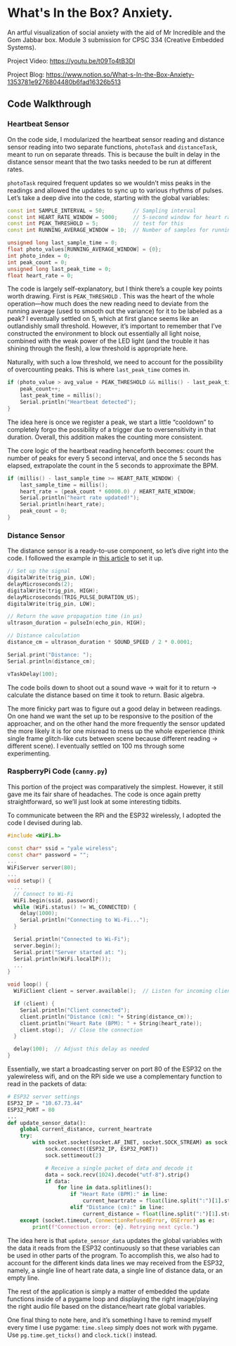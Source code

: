 # What's In the Box? Anxiety.

An artful visualization of social anxiety with the aid of Mr Incredible and the Gom Jabbar box. Module 3 submission for CPSC 334 (Creative Embedded Systems).

Project Video: https://youtu.be/t09To4tB3DI

Project Blog: https://www.notion.so/What-s-In-the-Box-Anxiety-1353781e9276804480b6fad16326b513 

## Code Walkthrough

### Heartbeat Sensor

On the code side, I modularized the heartbeat sensor reading and distance sensor reading into two separate functions, `photoTask` and `distanceTask`, meant to run on separate threads. This is because the built in delay in the distance sensor meant that the two tasks needed to be run at different rates.

`photoTask` required frequent updates so we wouldn’t miss peaks in the readings and allowed the updates to sync up to various rhythms of pulses. Let’s take a deep dive into the code, starting with the global variables:

```cpp
const int SAMPLE_INTERVAL = 50;         // Sampling interval
const int HEART_RATE_WINDOW = 5000;     // 5-second window for heart rate
const int PEAK_THRESHOLD = 5;           // test for this
const int RUNNING_AVERAGE_WINDOW = 10;  // Number of samples for running average

unsigned long last_sample_time = 0;
float photo_values[RUNNING_AVERAGE_WINDOW] = {0};
int photo_index = 0;
int peak_count = 0;
unsigned long last_peak_time = 0;
float heart_rate = 0;
```

The code is largely self-explanatory, but I think there’s a couple key points worth drawing. First is `PEAK_THRESHOLD` . This was the heart of the whole operation—how much does the new reading need to deviate from the running average (used to smooth out the variance) for it to be labeled as a peak? I eventually settled on 5, which at first glance seems like an outlandishly small threshold. However, it’s important to remember that I’ve constructed the environment to block out essentially all light noise, combined with the weak power of the LED light (and the trouble it has shining through the flesh), a low threshold is appropriate here.

Naturally, with such a low threshold, we need to account for the possibility of overcounting peaks. This is where `last_peak_time` comes in.

```cpp
if (photo_value > avg_value + PEAK_THRESHOLD && millis() - last_peak_time > 100) {
    peak_count++;
    last_peak_time = millis();
    Serial.println("Heartbeat detected");
}
```

The idea here is once we register a peak, we start a little “cooldown” to completely forgo the possibility of a trigger due to oversensitivity in that duration. Overall, this addition makes the counting more consistent.

The core logic of the heartbeat reading henceforth becomes: count the number of peaks for every 5 second interval, and once the 5 seconds has elapsed, extrapolate the count in the 5 seconds to approximate the BPM.

```cpp
if (millis() - last_sample_time >= HEART_RATE_WINDOW) {
    last_sample_time = millis();
    heart_rate = (peak_count * 60000.0) / HEART_RATE_WINDOW;
    Serial.println("heart rate updated!");
    Serial.println(heart_rate);
    peak_count = 0;
}
```

### Distance Sensor

The distance sensor is a ready-to-use component, so let’s dive right into the code. I followed the example in [this article](https://www.upesy.com/blogs/tutorials/hc-sr04-ultrasonic-sensor-on-esp32-with-arduino-code-tutorial?srsltid=AfmBOoq8IFD15nkOi2oqhg6wCD1X64Av7sW_8DK79ZPIsOHjssBS_XuR#google_vignette) to set it up.

```cpp
// Set up the signal
digitalWrite(trig_pin, LOW);
delayMicroseconds(2);
digitalWrite(trig_pin, HIGH);
delayMicroseconds(TRIG_PULSE_DURATION_US);
digitalWrite(trig_pin, LOW);

// Return the wave propagation time (in µs)
ultrason_duration = pulseIn(echo_pin, HIGH);

// Distance calculation
distance_cm = ultrason_duration * SOUND_SPEED / 2 * 0.0001;

Serial.print("Distance: ");
Serial.println(distance_cm);

vTaskDelay(100);
```

The code boils down to shoot out a sound wave → wait for it to return → calculate the distance based on time it took to return. Basic algebra.

The more finicky part was to figure out a good delay in between readings. On one hand we want the set up to be responsive to the position of the approacher, and on the other hand the more frequently the sensor updated the more likely it is for one misread to mess up the whole experience (think single frame glitch-like cuts between scene because different reading → different scene). I eventually settled on 100 ms through some experimenting.

### RaspberryPi Code (`canny.py`)

This portion of the project was comparatively the simplest. However, it still gave me its fair share of headaches. The code is once again pretty straightforward, so we’ll just look at some interesting tidbits.

To communicate between the RPi and the ESP32 wirelessly, I adopted the code I devised during lab.

```cpp
#include <WiFi.h>

const char* ssid = "yale wireless";
const char* password = "";
...
WiFiServer server(80);
...
void setup() {
  ...
  // Connect to Wi-Fi
  WiFi.begin(ssid, password);
  while (WiFi.status() != WL_CONNECTED) {
    delay(1000);
    Serial.println("Connecting to Wi-Fi...");
  }

  Serial.println("Connected to Wi-Fi");
  server.begin();
  Serial.print("Server started at: ");
  Serial.println(WiFi.localIP());
  ...
}

void loop() {
  WiFiClient client = server.available();  // Listen for incoming clients

  if (client) {
    Serial.println("Client connected");
    client.println("Distance (cm): "+ String(distance_cm));
    client.println("Heart Rate (BPM): " + String(heart_rate));
    client.stop();  // Close the connection
  }

  delay(100);  // Adjust this delay as needed
}
```

Essentially, we start a broadcasting server on port 80 of the ESP32 on the yalewireless wifi, and on the RPi side we use a complementary function to read in the packets of data:

```python
# ESP32 server settings
ESP32_IP = "10.67.73.44"
ESP32_PORT = 80
...
def update_sensor_data():
    global current_distance, current_heartrate
    try:
        with socket.socket(socket.AF_INET, socket.SOCK_STREAM) as sock:
            sock.connect((ESP32_IP, ESP32_PORT))
            sock.settimeout(2)

            # Receive a single packet of data and decode it
            data = sock.recv(1024).decode("utf-8").strip()
            if data:
                for line in data.splitlines():
                    if "Heart Rate (BPM):" in line:
                        current_heartrate = float(line.split(":")[1].strip())
                    elif "Distance (cm):" in line:
                        current_distance = float(line.split(":")[1].strip())
    except (socket.timeout, ConnectionRefusedError, OSError) as e:
        print(f"Connection error: {e}. Retrying next cycle.")

```

The idea here is that `update_sensor_data` updates the global variables with the data it reads from the ESP32 continuously so that these variables can be used in other parts of the program. To accomplish this, we also had to account for the different kinds data lines we may received from the ESP32, namely, a single line of heart rate data, a single line of distance data, or an empty line.

The rest of the application is simply a matter of embedded the update functions inside of a pygame loop and displaying the right image/playing the right audio file based on the distance/heart rate global variables.

One final thing to note here, and it’s something I have to remind myself every time I use pygame: `time.sleep` simply does not work with pygame. Use `pg.time.get_ticks()` and `clock.tick()` instead.
